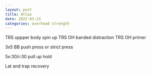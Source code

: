 ```yaml
---
layout: post
title: Atlas
date: 2022-03-23
categories: overhead strength
---
```

TRS uppper body spin up
TRS OH banded distraction
TRS OH primer

3x5 BB push press or strict press



5x:30/r:30 pull up hold

Lat and trap recovery